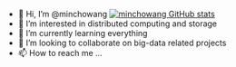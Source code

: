 - 👋 Hi, I’m @minchowang  [![minchowang GitHub stats](https://github-readme-stats.vercel.app/api?username=minchowang&show_icons=true&theme=radical)](https://github.com/anuraghazra/github-readme-stats)
- 👀 I’m interested in distributed computing and storage
- 🌱 I’m currently learning everything
- 💞️ I’m looking to collaborate on big-data related projects
- 📫 How to reach me ...




<!---
minchowang/minchowang is a ✨ special ✨ repository because its `README.md` (this file) appears on your GitHub profile.
You can click the Preview link to take a look at your changes.
--->
